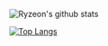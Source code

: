 ![Ryzeon's github stats](https://github-readme-stats.vercel.app/api?username=Ryzeon&show_icons=true&theme=radical&count_private=true)

[![Top Langs](https://github-readme-stats.vercel.app/api/top-langs/?username=Ryzeon&layout=compact)](https://github.com/anuraghazra/github-readme-stats)
